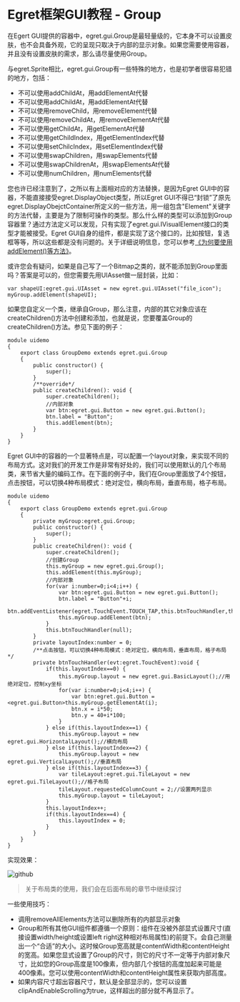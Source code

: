 Egret框架GUI教程 - Group
===============

在Egert GUI提供的容器中，egret.gui.Group是最轻量级的，它本身不可以设置皮肤，也不会具备外观，它的呈现只取决于内部的显示对象。如果您需要使用容器，并且没有设置皮肤的需求，那么请尽量使用Group。

与egret.Sprite相比，egret.gui.Group有一些特殊的地方，也是初学者很容易犯错的地方，包括：

* 不可以使用addChildAt，用addElementAt代替
* 不可以使用addChildAt，用addElementAt代替
* 不可以使用removeChild，用removeElement代替
* 不可以使用removeChildAt，用removeElementAt代替
* 不可以使用getChildAt，用getElementAt代替
* 不可以使用getChildIndex，用getElementIndex代替
* 不可以使用setChilcIndex，用setElementIndex代替
* 不可以使用swapChildren，用swapElements代替
* 不可以使用swapChildrenAt，用swapElementsAt代替
* 不可以使用numChildren，用numElements代替

您也许已经注意到了，之所以有上面相对应的方法替换，是因为Egret GUI中的容器，不能直接接受egret.DisplayObject类型，所以Egret GUI不得已“封锁”了原先egret.DisplayObejctContainer所定义的一些方法，用一组包含"Element"关键字的方法代替，主要是为了限制可操作的类型。那么什么样的类型可以添加到Group容器里？通过方法定义可以发现，只有实现了egret.gui.IVisualElement接口的类型才能被接受。Egret GUI自身的组件，都是实现了这个接口的，比如按钮，复选框等等，所以这些都是没有问题的。关于详细说明信息，您可以参考[《为何要使用addElement()等方法》](http://bbs.egret-labs.org/thread-102-1-1.html)。

或许您会有疑问，如果是自己写了一个Bitmap之类的，就不能添加到Group里面吗？答案是可以的，但您需要先用UIAsset做一层封装，比如：

```
var shapeUI:egret.gui.UIAsset = new egret.gui.UIAsset("file_icon");
myGroup.addElement(shapeUI);
```

如果您自定义一个类，继承自Group，那么注意，内部的其它对象应该在createChildren()方法中创建和添加，也就是说，您要覆盖Group的createChildren()方法。参见下面的例子：

```
module uidemo
{
    export class GroupDemo extends egret.gui.Group
    {
        public constructor() {
            super();
        }
        /**override*/
        public createChildren(): void {
            super.createChildren();
            //内部对象
            var btn:egret.gui.Button = new egret.gui.Button();
            btn.label = "Button";
            this.addElement(btn);
        }
    }
}
```

Egret GUI中的容器的一个显著特点是，可以配置一个layout对象，来实现不同的布局方式。这对我们的开发工作是非常有好处的，我们可以使用默认的几个布局类，来节省大量的编码工作。在下面的例子中，我们在Group里面放了4个按钮，点击按钮，可以切换4种布局模式：绝对定位，横向布局，垂直布局，格子布局。

```
module uidemo
{
    export class GroupDemo extends egret.gui.Group
    {
        private myGroup:egret.gui.Group;
        public constructor() {
            super();
        }
        public createChildren(): void {
            super.createChildren();
            //创建Group
            this.myGroup = new egret.gui.Group();
            this.addElement(this.myGroup);
            //内部对象
            for(var i:number=0;i<4;i++) {
                var btn:egret.gui.Button = new egret.gui.Button();
                btn.label = "Button"+i;
                btn.addEventListener(egret.TouchEvent.TOUCH_TAP,this.btnTouchHandler,this);
                this.myGroup.addElement(btn);
            }
            this.btnTouchHandler(null);
        }
        private layoutIndex:number = 0;
        /**点击按钮，可以切换4种布局模式：绝对定位，横向布局，垂直布局，格子布局*/
        private btnTouchHandler(evt:egret.TouchEvent):void {
            if(this.layoutIndex==0) {
                this.myGroup.layout = new egret.gui.BasicLayout();//用绝对定位，控制xy坐标
                for(var i:number=0;i<4;i++) {
                    var btn:egret.gui.Button = <egret.gui.Button>this.myGroup.getElementAt(i);
                    btn.x = i*50;
                    btn.y = 40+i*100;
                }
            } else if(this.layoutIndex==1) {
                this.myGroup.layout = new egret.gui.HorizontalLayout();//横向布局
            } else if(this.layoutIndex==2) {
                this.myGroup.layout = new egret.gui.VerticalLayout();//垂直布局
            } else if(this.layoutIndex==3) {
                var tileLayout:egret.gui.TileLayout = new egret.gui.TileLayout();//格子布局
                tileLayout.requestedColumnCount = 2;//设置两列显示
                this.myGroup.layout = tileLayout;
            }
            this.layoutIndex++;
            if(this.layoutIndex==4) {
                this.layoutIndex = 0;
            }
        }
    }
}
```

实现效果：

![github](https://raw.githubusercontent.com/NeoGuo/html5-documents/master/egret-gui/images/group1.png "Egret")
> 关于布局类的使用，我们会在后面布局的章节中继续探讨

一些使用技巧：

* 调用removeAllElements方法可以删除所有的内部显示对象
* Group和所有其他GUI组件都遵循一个原则：组件在没被外部显式设置尺寸(直接设置width/height或设置left right这种相对布局属性)的前提下。会自己测量出一个“合适”的大小。这时候Group宽高就是contentWidth和contentHeight的宽高。如果您显式设置了Group的尺寸，则它的尺寸不一定等于内部对象尺寸，比如您的Group高度是100像素，但内部几个按钮的高度加起来可能是400像素。您可以使用contentWidth和contentHeight属性来获取内部高度。
* 如果内容尺寸超出容器尺寸，默认是全部显示的，您可以设置clipAndEnableScrolling为true，这样超出的部分就不再显示了。